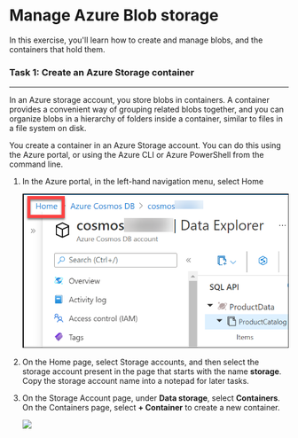 # Manage Azure Blob storage

In this exercise, you'll learn how to create and manage blobs, and the containers that hold them.


### Task 1: Create an Azure Storage container
--------------------------------
In an Azure storage account, you store blobs in containers. A container provides a convenient way of grouping related blobs together, and you can organize blobs in a hierarchy of folders inside a container, similar to files in a file system on disk.

You create a container in an Azure Storage account. You can do this using the Azure portal, or using the Azure CLI or Azure PowerShell from the command line.

1.  In the Azure portal, in the left-hand navigation menu, select Home

    ![](media/lab4/task3/1.png)

2.  On the Home page, select Storage accounts, and then select the storage account present in the page that starts with the name **storage**. Copy the storage account name into a notepad for later tasks.

3.  On the Storage Account page, under **Data storage**, select **Containers**. On the Containers page, select **+ Container** to create a new container.

    ![](media/lab4/create-container.png.png)
